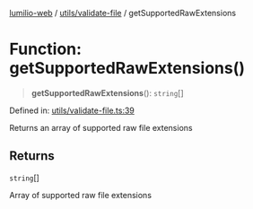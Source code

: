 [lumilio-web](../../../modules.md) / [utils/validate-file](../index.md) / getSupportedRawExtensions

# Function: getSupportedRawExtensions()

> **getSupportedRawExtensions**(): `string`[]

Defined in: [utils/validate-file.ts:39](https://github.com/EdwinZhanCN/Lumilio-Photos/blob/e7623428749fd7c1a769297382642ed42ea75beb/web/src/utils/validate-file.ts#L39)

Returns an array of supported raw file extensions

## Returns

`string`[]

Array of supported raw file extensions
